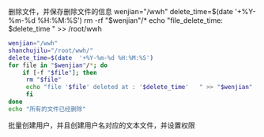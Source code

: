 删除文件，并保存删除文件的信息
wenjian="/wwh"
delete_time=$(date  '+%Y-%m-%d %H:%M:%S')
rm -rf "$wenjian"/*
echo "file_delete_time: $delete_time " >> /root/wwh

```bash
wenjian="/wwh"
shanchujilu="/root/wwh/"
delete_time=$(date  '+%Y-%m-%d %H:%M:%S')
for file in "$wenjian"/*; do
	if [-f "$file"]; then
	 rm "$file"
	 echo "file '$file' deleted at : '$delete_time'   " >> "$wenjian"
	 fi
done
echo "所有的文件已经删除"
```
批量创建用户，并且创建用户名对应的文本文件，并设置权限
